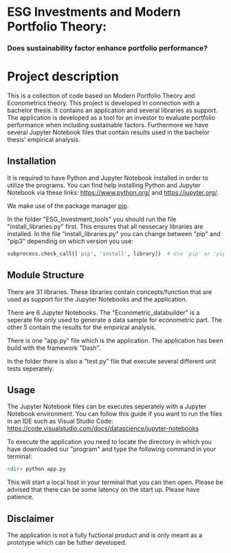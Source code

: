 # ESG Investments and Modern Portfolio Theory:

### Does sustainability factor enhance portfolio performance?

# Project description
This is a collection of code based on Modern Portfolio Theory and Econometrics theory. This project is developed in connection with a bachelor thesis. It contains an application and several libraries as support. The application is developed as a tool for an investor to evaluate portfolio performance when including sustainable factors. Furthermore we have several Jupyter Notebook files that contain results used in the bachelor thesis' empirical analysis.

## Installation
It is required to have Python and Jupyter Notebook installed in order to utilize the programs. You can find help installing Python and Jupyter Notebook via these links:
https://www.python.org/ and https://jupyter.org/.

We make use of the package manager [pip](https://pip.pypa.io/en/stable/).

In the folder "ESG_Investment_tools" you should run the file "install_libraries.py" first. This ensures that all nessecary libraries are installed. In the file "install_libraries.py"  you can change between "pip" and "pip3" depending on which version you use:

```bash
subprocess.check_call(['pip', 'install', library])  # Use 'pip' or 'pip3' to install the library
```

## Module Structure

There are 31 libraries. These libraries contain concepts/function that are used as support for the Jupyter Notebooks and the application.

There are 6 Jupyter Notebooks. The "Econometric_databuilder" is a seperate file only used to generate a data sample for econometric part. The other 5 contain the results for the empirical analysis.

There is one "app.py" file which is the application. The application has been build with the framework "Dash".

In the folder there is also a "test.py" file that execute several different unit tests seperately.  


## Usage

The Jupyter Notebook files can be executes seperately with a Jupyter Notebook environment. You can follow this guide if you want to run the files in an IDE such as Visual Studio Code: https://code.visualstudio.com/docs/datascience/jupyter-notebooks

To execute the application you need to locate the directory in which you have downloaded our "program" and type the following command in your terminal: 

```python
<dir> python app.py
```

This will start a local host in your terminal that you can then open. Please be advised that there can be some latency on the start up. Please have patience.

## Disclaimer

The application is not a fully fuctional product and is only meant as a prototype which can be futher developed. 
